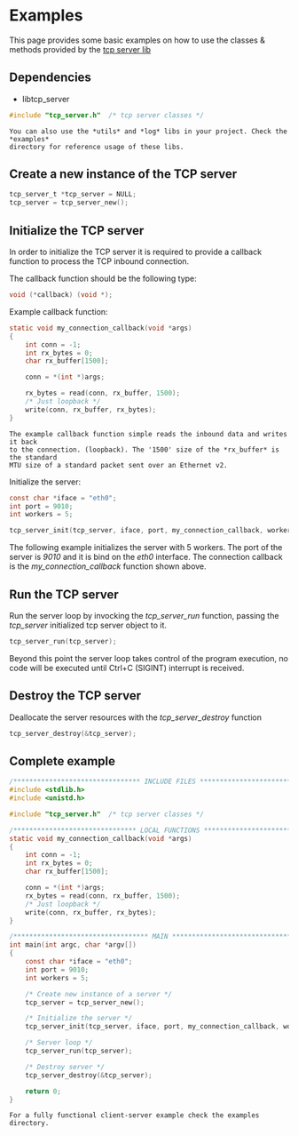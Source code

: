 # Examples

This page provides some basic examples on how to use the classes & methods
provided by the [tcp server lib](./tcp_server.rst)

## Dependencies

* libtcp_server

```C
#include "tcp_server.h"  /* tcp server classes */
```

```{hint}
You can also use the *utils* and *log* libs in your project. Check the *examples*
directory for reference usage of these libs.
```

## Create a new instance of the TCP server

```C
tcp_server_t *tcp_server = NULL;
tcp_server = tcp_server_new();
```

## Initialize the TCP server

In order to initialize the TCP server it is required to provide a callback
function to process the TCP inbound connection.

The callback function should be the following type:

```C
void (*callback) (void *);
```

Example callback function:

```C
static void my_connection_callback(void *args)
{
    int conn = -1;
    int rx_bytes = 0;
    char rx_buffer[1500];

    conn = *(int *)args;

    rx_bytes = read(conn, rx_buffer, 1500);
    /* Just loopback */
    write(conn, rx_buffer, rx_bytes);
}
```

```{note}
The example callback function simple reads the inbound data and writes it back
to the connection. (loopback). The '1500' size of the *rx_buffer* is the standard
MTU size of a standard packet sent over an Ethernet v2.
```

Initialize the server:

```C
const char *iface = "eth0";
int port = 9010;
int workers = 5;

tcp_server_init(tcp_server, iface, port, my_connection_callback, workers);
```

The following example initializes the server with 5 workers. The port of the server
is *9010* and it is bind on the *eth0* interface. The connection callback
is the *my_connection_callback* function shown above.

## Run the TCP server

Run the server loop by invocking the *tcp_server_run* function, passing
the *tcp_server* initialized tcp server object to it.

```C
tcp_server_run(tcp_server);
```

Beyond this point the server loop takes control of the program execution,
no code will be executed until Ctrl+C (SIGINT) interrupt is received.

## Destroy the TCP server

Deallocate the server resources with the *tcp_server_destroy* function

```C
tcp_server_destroy(&tcp_server);
```


## Complete example

```C
/******************************** INCLUDE FILES *******************************/
#include <stdlib.h>
#include <unistd.h>

#include "tcp_server.h"  /* tcp server classes */

/******************************* LOCAL FUNCTIONS ******************************/
static void my_connection_callback(void *args)
{
    int conn = -1;
    int rx_bytes = 0;
    char rx_buffer[1500];

    conn = *(int *)args;
    rx_bytes = read(conn, rx_buffer, 1500);
    /* Just loopback */
    write(conn, rx_buffer, rx_bytes);
}

/********************************** MAIN **************************************/
int main(int argc, char *argv[])
{
    const char *iface = "eth0";
    int port = 9010;
    int workers = 5;

    /* Create new instance of a server */
    tcp_server = tcp_server_new();

    /* Initialize the server */
    tcp_server_init(tcp_server, iface, port, my_connection_callback, workers);

    /* Server loop */
    tcp_server_run(tcp_server);

    /* Destroy server */
    tcp_server_destroy(&tcp_server);

    return 0;
}
```

```{seealso}
For a fully functional client-server example check the examples directory.
```
